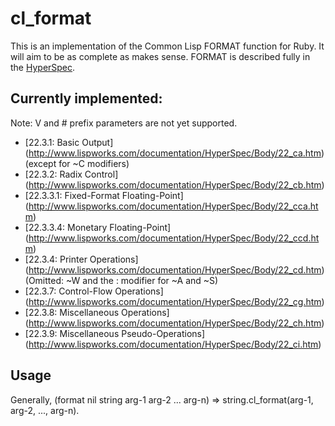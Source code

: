 # cl_format

This is an implementation of the Common Lisp FORMAT function for
Ruby. It will aim to be as complete as makes sense. FORMAT is
described fully in the
[HyperSpec](http://www.lispworks.com/documentation/HyperSpec/Body/22_c.htm).

## Currently implemented:
Note: V and # prefix parameters are not yet supported.

- [22.3.1: Basic Output]
  (http://www.lispworks.com/documentation/HyperSpec/Body/22_ca.htm)
  (except for ~C modifiers)
- [22.3.2: Radix Control]
  (http://www.lispworks.com/documentation/HyperSpec/Body/22_cb.htm)
- [22.3.3.1: Fixed-Format Floating-Point]
  (http://www.lispworks.com/documentation/HyperSpec/Body/22_cca.htm)
- [22.3.3.4: Monetary Floating-Point]
  (http://www.lispworks.com/documentation/HyperSpec/Body/22_ccd.htm)
- [22.3.4: Printer Operations]
  (http://www.lispworks.com/documentation/HyperSpec/Body/22_cd.htm)
  (Omitted: ~W and the : modifier for ~A and ~S)
- [22.3.7: Control-Flow Operations]
  (http://www.lispworks.com/documentation/HyperSpec/Body/22_cg.htm)
- [22.3.8: Miscellaneous Operations]
  (http://www.lispworks.com/documentation/HyperSpec/Body/22_ch.htm)
- [22.3.9: Miscellaneous Pseudo-Operations]
  (http://www.lispworks.com/documentation/HyperSpec/Body/22_ci.htm)

## Usage

Generally, (format nil string arg-1 arg-2 ... arg-n) =>
string.cl_format(arg-1, arg-2, ..., arg-n).

